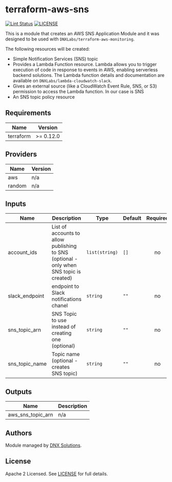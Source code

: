 # terraform-aws-sns

[![Lint Status](https://github.com/DNXLabs/terraform-aws-sns/workflows/Lint/badge.svg)](https://github.com/DNXLabs/terraform-aws-sns/actions)
[![LICENSE](https://img.shields.io/github/license/DNXLabs/terraform-aws-sns)](https://github.com/DNXLabs/terraform-aws-sns/blob/master/LICENSE)

This is a module that creates an AWS SNS Application Module and it was designed to be used with `DNXLabs/terraform-aws-monitoring`.

The following resources will be created:
 
 - Simple Notification Services (SNS) topic
 - Provides a Lambda Function resource. Lambda allows you to trigger execution of code in response to events in AWS, enabling serverless backend solutions. The Lambda function details and documentation are available on `DNXLabs/lambda-cloudwatch-slack`.
 - Gives an external source (like a CloudWatch Event Rule, SNS, or S3) permission to access the Lambda function. In our case is SNS
 - An SNS topic policy resource

<!--- BEGIN_TF_DOCS --->

## Requirements

| Name | Version |
|------|---------|
| terraform | >= 0.12.0 |

## Providers

| Name | Version |
|------|---------|
| aws | n/a |
| random | n/a |

## Inputs

| Name | Description | Type | Default | Required |
|------|-------------|------|---------|:--------:|
| account\_ids | List of accounts to allow publishing to SNS (optional - only when SNS topic is created) | `list(string)` | `[]` | no |
| slack\_endpoint | endpoint to Slack notifications chanel | `string` | `""` | no |
| sns\_topic\_arn | SNS Topic to use instead of creating one (optional) | `string` | `""` | no |
| sns\_topic\_name | Topic name (optional - creates SNS topic) | `string` | `""` | no |

## Outputs

| Name | Description |
|------|-------------|
| aws\_sns\_topic\_arn | n/a |

<!--- END_TF_DOCS --->

## Authors

Module managed by [DNX Solutions](https://github.com/DNXLabs).

## License

Apache 2 Licensed. See [LICENSE](https://github.com/DNXLabs/terraform-aws-sns/blob/master/LICENSE) for full details.
